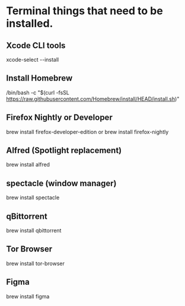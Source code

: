# Terminal things that need to be installed.

## Xcode CLI tools
xcode-select --install

## Install Homebrew
/bin/bash -c "$(curl -fsSL https://raw.githubusercontent.com/Homebrew/install/HEAD/install.sh)"

## Firefox Nightly or Developer
brew install firefox-developer-edition or brew install firefox-nightly

## Alfred (Spotlight replacement)
brew install alfred

## spectacle (window manager)
brew install spectacle

## qBittorrent
brew install qbittorrent

## Tor Browser
brew install tor-browser

## Figma
brew install figma
